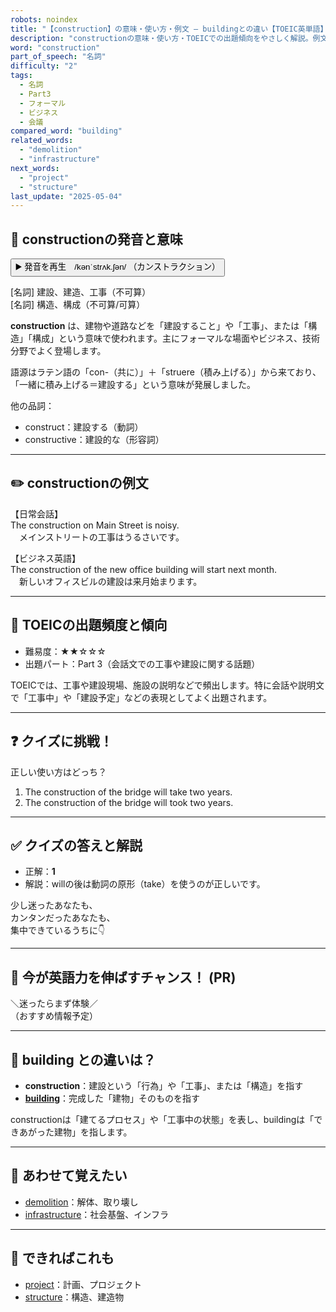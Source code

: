 ```yaml
---
robots: noindex
title: "【construction】の意味・使い方・例文 ― buildingとの違い【TOEIC英単語】"
description: "constructionの意味・使い方・TOEICでの出題傾向をやさしく解説。例文・クイズ付きでbuildingとの違いもわかりやすく学べます。"
word: "construction"
part_of_speech: "名詞"
difficulty: "2"
tags:
  - 名詞
  - Part3
  - フォーマル
  - ビジネス
  - 会議
compared_word: "building"
related_words:
  - "demolition"
  - "infrastructure"
next_words:
  - "project"
  - "structure"
last_update: "2025-05-04"
---
```


## 🔰 constructionの発音と意味

<button class="play-audio" onclick="playTTS('construction')">
  <span class="play-audio-main">
    ▶️ 発音を再生　/kənˈstrʌk.ʃən/
  </span>
  <span class="play-audio-sub">
    （カンストラクション）
  </span>
</button>

[名詞] 建設、建造、工事（不可算）  
[名詞] 構造、構成（不可算/可算）

**construction** は、建物や道路などを「建設すること」や「工事」、または「構造」「構成」という意味で使われます。主にフォーマルな場面やビジネス、技術分野でよく登場します。

語源はラテン語の「con-（共に）」＋「struere（積み上げる）」から来ており、「一緒に積み上げる＝建設する」という意味が発展しました。

他の品詞：  
- construct：建設する（動詞）
- constructive：建設的な（形容詞）

---

## ✏️ constructionの例文

【日常会話】  
The construction on Main Street is noisy.  
　メインストリートの工事はうるさいです。

【ビジネス英語】  
The construction of the new office building will start next month.  
　新しいオフィスビルの建設は来月始まります。

---

## 🎯 TOEICの出題頻度と傾向

- 難易度：★★☆☆☆
- 出題パート：Part 3（会話文での工事や建設に関する話題）

TOEICでは、工事や建設現場、施設の説明などで頻出します。特に会話や説明文で「工事中」や「建設予定」などの表現としてよく出題されます。

---

## ❓ クイズに挑戦！

正しい使い方はどっち？

1. The construction of the bridge will take two years.  
2. The construction of the bridge will took two years.

---

## ✅ クイズの答えと解説

- 正解：**1**
- 解説：willの後は動詞の原形（take）を使うのが正しいです。

少し迷ったあなたも、  
カンタンだったあなたも、  
集中できているうちに👇️

---

## 🚀 今が英語力を伸ばすチャンス！ (PR)

<div class="info-center">
＼迷ったらまず体験／<br>  
（おすすめ情報予定）
</div>

---

## 🤔  building との違いは？

- **construction**：建設という「行為」や「工事」、または「構造」を指す
- **[building](/word/building/)**：完成した「建物」そのものを指す

constructionは「建てるプロセス」や「工事中の状態」を表し、buildingは「できあがった建物」を指します。

---

## 🧩 あわせて覚えたい

- [demolition](/word/demolition/)：解体、取り壊し
- [infrastructure](/word/infrastructure/)：社会基盤、インフラ

---

## 📖 できればこれも

- [project](/word/project/)：計画、プロジェクト
- [structure](/word/structure/)：構造、建造物

<!-- cvid: aid38_bid39 -->
